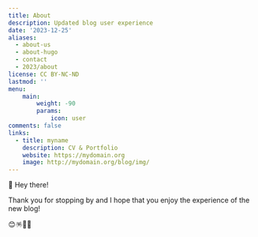 ```yaml
---
title: About
description: Updated blog user experience
date: '2023-12-25'
aliases:
  - about-us
  - about-hugo
  - contact
  - 2023/about
license: CC BY-NC-ND
lastmod: ''
menu:
    main: 
        weight: -90
        params:
            icon: user
comments: false
links:
  - title: myname
    description: CV & Portfolio 
    website: https://mydomain.org
    image: http://mydomain.org/blog/img/
---
```

👋 Hey there!

Thank you for stopping by and I hope that you enjoy the experience of the new blog!

😊🪅🎊🎉